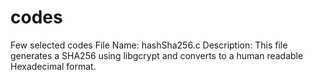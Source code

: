 # codes
Few selected codes
File Name: hashSha256.c
Description:
  This file generates a SHA256 using libgcrypt and converts to a human readable Hexadecimal format. 
